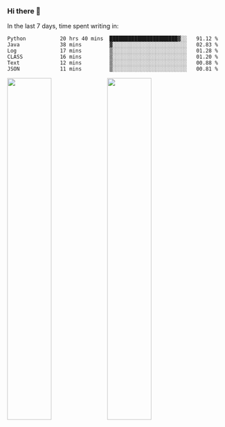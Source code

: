 ### Hi there 👋

In the last 7 days, time spent writing in:

<!--START_SECTION:waka-->

```text
Python           20 hrs 40 mins  ██████████████████████▓░░   91.12 %
Java             38 mins         ▓░░░░░░░░░░░░░░░░░░░░░░░░   02.83 %
Log              17 mins         ▒░░░░░░░░░░░░░░░░░░░░░░░░   01.28 %
CLASS            16 mins         ▒░░░░░░░░░░░░░░░░░░░░░░░░   01.20 %
Text             12 mins         ▒░░░░░░░░░░░░░░░░░░░░░░░░   00.88 %
JSON             11 mins         ▒░░░░░░░░░░░░░░░░░░░░░░░░   00.81 %
```

<!--END_SECTION:waka-->

<img src="https://wakatime.com/share/@jimtje/5d0c92de-08f8-4a72-8f2f-6a9693d1e318.svg" width=45% height=45%> <img src="https://wakatime.com/share/@jimtje/501498ae-bda5-4da7-a89d-b40bcdd5556d.svg" width=45% height=45%>

